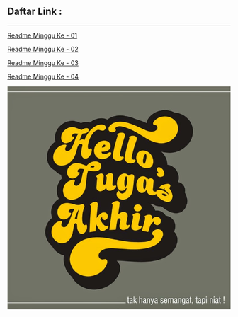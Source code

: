 ## Daftar Link :
---
[Readme Minggu Ke - 01](https://github.com/Apriliana2424/tct/tree/master/minggu%20ke-01)

[Readme Minggu Ke - 02](https://github.com/Apriliana2424/tct/tree/master/minggu%20ke-02)

[Readme Minggu Ke - 03](https://github.com/Apriliana2424/tct/tree/master/minggu%20ke-03)

[Readme Minggu Ke - 04]()

![April](https://github.com/Apriliana2424/tct/blob/master/images/images.jpg)